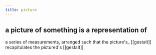 ```yaml
---
title: picture
---
```


## a picture of something is a representation of 
a series of measurements, arranged such that 
the picture's_ [[gestalt]] recapitulates 
the pictured's [[gestalt]].
##

